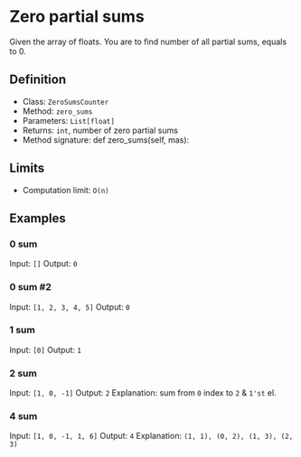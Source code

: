 # Zero partial sums
Given the array of floats. You are to find number of all partial sums, equals to 0.

## Definition
- Class: `ZeroSumsCounter`
- Method: `zero_sums`
- Parameters: `List[float]`
- Returns: `int`, number of zero partial sums
- Method signature: def zero_sums(self, mas):

## Limits
- Computation limit: `O(n)`

## Examples

### 0 sum
Input: `[]`
Output: `0`

### 0 sum #2
Input: `[1, 2, 3, 4, 5]`
Output: `0`

### 1 sum
Input: `[0]`
Output: `1`

### 2 sum
Input: `[1, 0, -1]`
Output: `2`
Explanation: sum from `0` index to `2` & `1'st` el.

### 4 sum
Input: `[1, 0, -1, 1, 6]`
Output: `4`
Explanation: `(1, 1), (0, 2), (1, 3), (2, 3)`